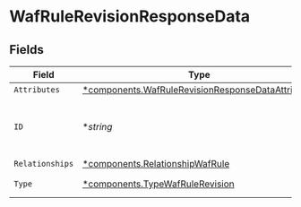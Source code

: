 # WafRuleRevisionResponseData


## Fields

| Field                                                                                                             | Type                                                                                                              | Required                                                                                                          | Description                                                                                                       | Example                                                                                                           |
| ----------------------------------------------------------------------------------------------------------------- | ----------------------------------------------------------------------------------------------------------------- | ----------------------------------------------------------------------------------------------------------------- | ----------------------------------------------------------------------------------------------------------------- | ----------------------------------------------------------------------------------------------------------------- |
| `Attributes`                                                                                                      | [*components.WafRuleRevisionResponseDataAttributes](../../models/shared/wafrulerevisionresponsedataattributes.md) | :heavy_minus_sign:                                                                                                | N/A                                                                                                               |                                                                                                                   |
| `ID`                                                                                                              | **string*                                                                                                         | :heavy_minus_sign:                                                                                                | Alphanumeric string identifying a WAF rule revision.                                                              | 2pCul3iT8ieecSOYfFNDON                                                                                            |
| `Relationships`                                                                                                   | [*components.RelationshipWafRule](../../models/shared/relationshipwafrule.md)                                     | :heavy_minus_sign:                                                                                                | N/A                                                                                                               |                                                                                                                   |
| `Type`                                                                                                            | [*components.TypeWafRuleRevision](../../models/shared/typewafrulerevision.md)                                     | :heavy_minus_sign:                                                                                                | Resource type.                                                                                                    |                                                                                                                   |